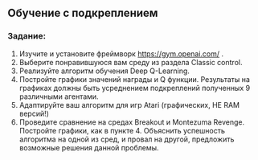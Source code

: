 ## Обучение с подкреплением
### Задание:

1. Изучите и установите фреймворк https://gym.openai.com/ .
2. Выберите понравившуюся вам среду из раздела Classic control.
3. Реализуйте алгоритм обучения Deep Q-Learning.
4. Постройте графики значений награды и Q функции. Результаты на графиках должны быть усреднением  подкреплений полученных 9 различными агентами.
5. Адаптируйте ваш алгоритм для игр Atari (графических, НЕ RAM версий!)
6. Проведите сравнение на средах Breakout и Montezuma Revenge. Постройте графики, как в пункте 4. Объяснить успешность алгоритма на одной из сред, и провал на другой, предложить возможные решения данной проблемы.